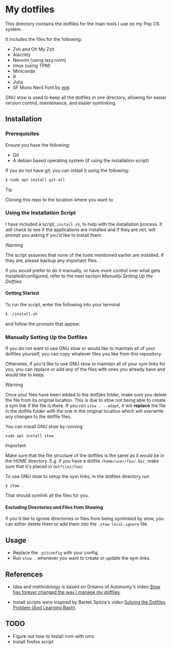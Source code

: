 # My dotfiles

This directory contains the dotfiles for the main tools I use on my Pop OS system.

It includes the files for the following:
- Zsh and Oh My Zsh
- Alacritty
- Neovim (using lazy.nvim)
- tmux (using TPM)
- Miniconda
- R
- Julia
- SF Mono Nerd Font by [epk](https://github.com/epk/SF-Mono-Nerd-Font)

GNU stow is used to keep all the dotfiles in one directory, allowing for easier version control, maintenance, and easier symlinking. 

## Installation

### Prerequisites

Ensure you have the following:

- Git
- A debian based operating system (if using the installation script)

If you do not have git, you can install it using the following:
```bash
$ sudo apt install git-all
```
> [!TIP]
> Cloning this repo to the location where you want to 


### Using the Installation Script
I have included a script, `install.sh`, to help with the installation process. It will check to see if the applications are installed and if they are not, will prompt you asking if you'd like to install them.

> [!WARNING]
> The script assumes that none of the tools mentioned earlier are installed. If they are, please backup any important files.

If you would prefer to do it manually, or have more control over what gets installed/configured, refer to the next section *Manually Setting Up the Dotfiles*.

#### Getting Started

To run the script, enter the following into your terminal

```bash
$ ./install.sh
```
and follow the prompts that appear.

### Manually Setting Up the Dotfiles

If you do not want to use GNU stow or would like to maintain all of your dotfiles yourself, you can copy whatever files you like from this repository. 

Otherwise, if you'd like to use GNU stow to maintain all of your sym links for you, you can replace or add any of the files with ones you already have and would like to keep.

> [!WARNING]
> Once your files have been added to the dotfiles folder, make sure you delete the file from its original location. This is due to stow not being able to create a sym link if the file is there. If you run `stow . --adopt`, it will **replace** the file in the dotfile folder with the one in the original location which will overwrite any changes to the dotfile files.

You can install GNU stow by running

```
sudo apt install stow
```

> [!IMPORTANT]
> Make sure that the file structure of the dotfiles is the same as it would be in the HOME directory. E.g. if you have a dotfile `/home/user/foo/.bar`, make sure that it's placed in `dotfiles/foo/`

To use GNU stow to setup the sym links, in the dotfiles directory run

```
$ stow .
```

That should symlink all the files for you.

#### Excluding Directories and Files from Stowing
If you'd like to ignore directories or files from being symlinked by stow, you can either delete them or add them into the `.stow-local-ignore` file.


## Usage

- Replace the `.gitconfig` with your config.
- Run `stow .` whenever you want to create or update the sym links.

## References

- Idea and methodology is based on Dreams of Autonomy's video [Stow has forever changed the way I manage my dotfiles](https://www.youtube.com/watch?v=y6XCebnB9gs).

- Install scripts were inspired by Bartek Spitza's video [Solving the Dotfiles Problem (And Learning Bash)](https://youtu.be/mSXOYhfDFYo?si=6BHSafkDKpf1OEvq).

## TODO

- Figure out how to install nvm with omz
- Install firefox script 
